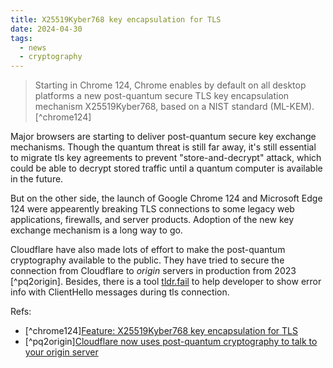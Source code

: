 ```yaml
---
title: X25519Kyber768 key encapsulation for TLS
date: 2024-04-30
tags:
  - news
  - cryptography
---
```


> Starting in Chrome 124, Chrome enables by default on all desktop platforms a
> new post-quantum secure TLS key encapsulation mechanism X25519Kyber768, based
> on a NIST standard (ML-KEM). [^chrome124]

Major browsers are starting to deliver post-quantum secure key exchange
mechanisms. Though the quantum threat is still far away, it's still essential to
migrate tls key agreements to prevent "store-and-decrypt" attack, which could be
able to decrypt stored traffic until a quantum computer is available in the
future.

But on the other side, the launch of Google Chrome 124 and Microsoft Edge 124
were appearently breaking TLS connections to some legacy web applications,
firewalls, and server products. Adoption of the new key exchange mechanism is a
long way to go.

Cloudflare have also made lots of effort to make the post-quantum cryptography
available to the public. They have tried to secure the connection from
Cloudflare to _origin_ servers in production from 2023 [^pq2origin]. Besides,
there is a tool [tldr.fail](https://tldr.fail) to help developer to show error
info with ClientHello messages during tls connection.

Refs:

- [^chrome124][Feature: X25519Kyber768 key encapsulation for TLS](https://chromestatus.com/feature/5257822742249472)
- [^pq2origin][Cloudflare now uses post-quantum cryptography to talk to your origin server](https://blog.cloudflare.com/post-quantum-to-origins)

<!-- - zh-cn [谷歌抗量子加密惹祸，大量防火墙TLS连接中断](https://www.secrss.com/articles/65710) -->
